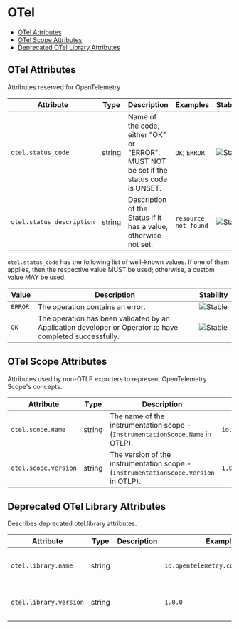 <!--- Hugo front matter used to generate the website version of this page:
--->

<!-- NOTE: THIS FILE IS AUTOGENERATED. DO NOT EDIT BY HAND. -->
<!-- see templates/registry/markdown/attribute_namespace.md.j2 -->

# OTel

- [OTel Attributes](#o-tel-attributes)
- [OTel Scope Attributes](#o-tel-scope-attributes)
- [Deprecated OTel Library Attributes](#deprecated-o-tel-library-attributes)

## OTel Attributes

Attributes reserved for OpenTelemetry

| Attribute                 | Type   | Description                                                                            | Examples             | Stability                                                  |
| ------------------------- | ------ | -------------------------------------------------------------------------------------- | -------------------- | ---------------------------------------------------------- |
| `otel.status_code`        | string | Name of the code, either "OK" or "ERROR". MUST NOT be set if the status code is UNSET. | `OK`; `ERROR`        | ![Stable](https://img.shields.io/badge/-stable-lightgreen) |
| `otel.status_description` | string | Description of the Status if it has a value, otherwise not set.                        | `resource not found` | ![Stable](https://img.shields.io/badge/-stable-lightgreen) |

`otel.status_code` has the following list of well-known values. If one of them applies, then the respective value MUST be used; otherwise, a custom value MAY be used.

| Value   | Description                                                                                              | Stability                                                  |
| ------- | -------------------------------------------------------------------------------------------------------- | ---------------------------------------------------------- |
| `ERROR` | The operation contains an error.                                                                         | ![Stable](https://img.shields.io/badge/-stable-lightgreen) |
| `OK`    | The operation has been validated by an Application developer or Operator to have completed successfully. | ![Stable](https://img.shields.io/badge/-stable-lightgreen) |

## OTel Scope Attributes

Attributes used by non-OTLP exporters to represent OpenTelemetry Scope's concepts.

| Attribute            | Type   | Description                                                                          | Examples                           | Stability                                                  |
| -------------------- | ------ | ------------------------------------------------------------------------------------ | ---------------------------------- | ---------------------------------------------------------- |
| `otel.scope.name`    | string | The name of the instrumentation scope - (`InstrumentationScope.Name` in OTLP).       | `io.opentelemetry.contrib.mongodb` | ![Stable](https://img.shields.io/badge/-stable-lightgreen) |
| `otel.scope.version` | string | The version of the instrumentation scope - (`InstrumentationScope.Version` in OTLP). | `1.0.0`                            | ![Stable](https://img.shields.io/badge/-stable-lightgreen) |

## Deprecated OTel Library Attributes

Describes deprecated otel.library attributes.

| Attribute              | Type   | Description | Examples                           | Stability                                                                                              |
| ---------------------- | ------ | ----------- | ---------------------------------- | ------------------------------------------------------------------------------------------------------ |
| `otel.library.name`    | string |             | `io.opentelemetry.contrib.mongodb` | ![Deprecated](https://img.shields.io/badge/-deprecated-red)<br>use the `otel.scope.name` attribute.    |
| `otel.library.version` | string |             | `1.0.0`                            | ![Deprecated](https://img.shields.io/badge/-deprecated-red)<br>use the `otel.scope.version` attribute. |
